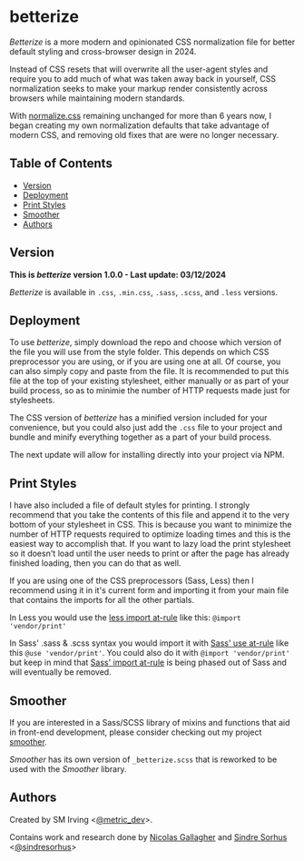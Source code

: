# betterize

_Betterize_ is a more modern and opinionated CSS normalization file for better
default styling and cross-browser design in 2024.

Instead of CSS resets that will overwrite all the user-agent styles and require
you to add much of what was taken away back in yourself, CSS normalization seeks
to make your markup render consistently across browsers while maintaining modern standards.

With [normalize.css](https://necolas.github.io/normalize.css/) remaining
unchanged for more than 6 years now, I began creating my own normalization
defaults that take advantage of modern CSS, and removing old fixes that are were
no longer necessary.

## Table of Contents

- [Version](#version)
- [Deployment](#deployment)
- [Print Styles](#print-styles)
- [Smoother](#smoother)
- [Authors](#authors)

## Version

**This is _betterize_ version 1.0.0 - Last update: 03/12/2024**

_Betterize_ is available in `.css`, `.min.css`, `.sass`, `.scss`, and `.less` versions.

## Deployment

To use _betterize_, simply download the repo and choose which version of the
file you will use from the style folder. This depends on which CSS preprocessor
you are using, or if you are using one at all. Of course, you can also simply
copy and paste from the file. It is recommended to put this file at the top of
your existing stylesheet, either manually or as part of your build process, so
as to minimie the number of HTTP requests made just for stylesheets.

The CSS version of _betterize_ has a minified version included for your convenience,
but you could also just add the `.css` file to your project and bundle and minify
everything together as a part of your build process.

The next update will allow for installing directly into your project via NPM.

## Print Styles

I have also included a file of default styles for printing.
I strongly recommend that you take the contents of this file and append it to
the very bottom of your stylesheet in CSS. This is because you want to minimize
the number of HTTP requests required to optimize loading times and this is the
easiest way to accomplish that. If you want to lazy load the print stylesheet
so it doesn't load until the user needs to print or after the page has already
finished loading, then you can do that as well.

If you are using one of the CSS preprocessors (Sass, Less) then I
recommend using it in it's current form and importing it from your main file
that contains the imports for all the other partials.

In Less you would use the
[less import at-rule](https://lesscss.org/features/#import-atrules-feature) like
this: `@import 'vendor/print'`

In Sass' .sass & .scss syntax you would import it with
[Sass' use at-rule](https://sass-lang.com/documentation/at-rules/use/) like this
`@use 'vendor/print'`. You could also do it with `@import 'vendor/print'`
but keep in mind that
[Sass' import at-rule](https://sass-lang.com/documentation/at-rules/import/) is
being phased out of Sass and will eventually be removed.

## Smoother

If you are interested in a Sass/SCSS library of mixins and functions that aid in
front-end development, please consider checking out my project
[smoother](https://github.com/stephenmirving/smthr).

_Smoother_ has its own version of `_betterize.scss` that is reworked to be used
with the _Smoother_ library.

## Authors

Created by SM Irving <[@metric_dev](https://twitter.com/metric_dev)>.

Contains work and research done by
[Nicolas Gallagher](https://github.com/necolas) and
[Sindre Sorhus](https://github.com/sindresorhus)
<[@sindresorhus](https://twitter.com/sindresorhus)>
